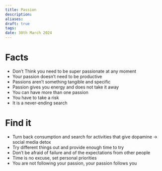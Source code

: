 ```yaml
---
title: Passion
description: 
aliases: 
draft: true
tags: 
date: 30th March 2024
---
```

# Facts

- Don’t Think you need to be super passionate at any moment
- Your passion doesn’t need to be productive
- Passions aren’t something tangible and specific
- Passion gives you energy and does not take it away
- You can have more than one passion
- You have to take a risk
- It is a never-ending search

# Find it

- Turn back consumption and search for activities that give dopamine → social media detox
- Try different things out and provide enough time to try
- Don’t be afraid of failure and of the expectations from other people
- Time is no excuse, set personal priorities
- You are not following your passion, your passion follows you